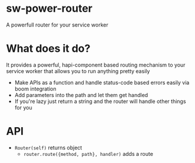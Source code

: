 # sw-power-router

A powerfull router for your service worker

# What does it do?

It provides a powerful, hapi-component based routing mechanism to your service worker that allows you to run anything pretty easily
- Make APIs as a function and handle status-code based errors easily via boom integration
- Add parameters into the path and let them get handled
- If you're lazy just return a string and the router will handle other things for you

# API

- `Router(self)` returns object
  - `router.route({method, path}, handler)` adds a route
